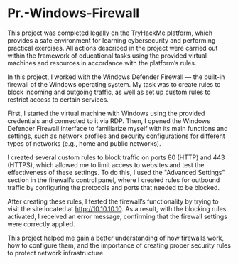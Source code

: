 # Pr.-Windows-Firewall
This project was completed legally on the TryHackMe platform, which provides a safe environment for learning cybersecurity and performing practical exercises. All actions described in the project were carried out within the framework of educational tasks using the provided virtual machines and resources in accordance with the platform’s rules.

In this project, I worked with the Windows Defender Firewall — the built-in firewall of the Windows operating system. My task was to create rules to block incoming and outgoing traffic, as well as set up custom rules to restrict access to certain services.

First, I started the virtual machine with Windows using the provided credentials and connected to it via RDP. Then, I opened the Windows Defender Firewall interface to familiarize myself with its main functions and settings, such as network profiles and security configurations for different types of networks (e.g., home and public networks).

I created several custom rules to block traffic on ports 80 (HTTP) and 443 (HTTPS), which allowed me to limit access to websites and test the effectiveness of these settings. To do this, I used the "Advanced Settings" section in the firewall’s control panel, where I created rules for outbound traffic by configuring the protocols and ports that needed to be blocked.

After creating these rules, I tested the firewall’s functionality by trying to visit the site located at http://10.10.10.10. As a result, with the blocking rules activated, I received an error message, confirming that the firewall settings were correctly applied.

This project helped me gain a better understanding of how firewalls work, how to configure them, and the importance of creating proper security rules to protect network infrastructure.
